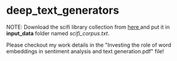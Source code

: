 # deep_text_generators

NOTE: Download the scifi library collection from <a href='https://www.kaggle.com/jannesklaas/scifi-stories-text-corpus#internet_archive_scifi_v3.txt'> here </a> and put it in __input_data__ folder named *scifi_corpus.txt*.

Please checkout my work details in the "Investing the role of word embeddings in sentiment analysis and text generation.pdf" file!
